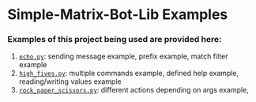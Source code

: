 # Simple-Matrix-Bot-Lib Examples
### Examples of this project being used are provided here:
1. [`echo.py`](echo.py): 
sending message example, prefix example, match filter example
2. [`high_fives.py`](high_fives.py): 
multiple commands example, defined help example, reading/writing values example
3. [`rock_paper_scissors.py`](rock_paper_scissors.py): 
different actions depending on args example, 